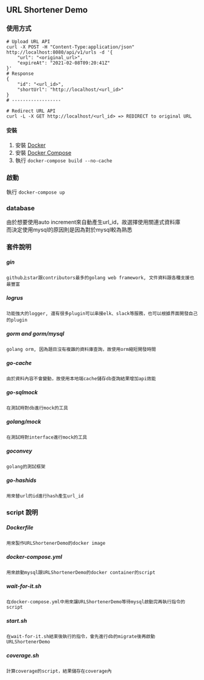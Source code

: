 ## URL Shortener Demo

### 使用方式
    # Upload URL API
    curl -X POST -H "Content-Type:application/json" http://localhost:8080/api/v1/urls -d '{
        "url": "<original_url>",
        "expireAt": "2021-02-08T09:20:41Z"
    }'
    # Response
    {
        "id": "<url_id>",
        "shortUrl": "http://localhost/<url_id>"
    }
    # ------------------
    
    # Redirect URL API
    curl -L -X GET http://localhost/<url_id> => REDIRECT to original URL
    
#### 安裝
1. 安裝 [Docker](https://docs.docker.com/engine/install/)
2. 安裝 [Docker Compose](https://docs.docker.com/compose/install/)
3. 執行 `docker-compose build --no-cache`

### 啟動
執行 `docker-compose up`

### database
由於想要使用auto increment來自動產生url_id，故選擇使用關連式資料庫  
而決定使用mysql的原因則是因為對於mysql較為熟悉

### 套件說明
##### gin
    github上star跟contributors最多的golang web framework, 文件資料跟各種支援也最豐富
##### logrus
    功能強大的logger, 還有很多plugin可以串接elk、slack等服務，也可以根據界面開發自己的plugin
##### gorm and gorm/mysql
    golang orm, 因為題目沒有複雜的資料庫查詢，故使用orm縮短開發時間
##### go-cache
    由於資料內容不會變動，故使用本地端cache儲存db查詢結果增加api效能
##### go-sqlmock
    在測試時對db進行mock的工具
##### golang/mock
    在測試時對interface進行mock的工具
##### goconvey
    golang的測試框架
##### go-hashids
    用來替url的id進行hash產生url_id
    
### script 說明
##### Dockerfile
    用來製作URLShortenerDemo的docker image
##### docker-compose.yml
    用來啟動mysql跟URLShortenerDemo的docker container的script
##### wait-for-it.sh
    在docker-compose.yml中用來讓URLShortenerDemo等待mysql啟動完再執行指令的script
##### start.sh
    在wait-for-it.sh結束後執行的指令，會先進行db的migrate後再啟動URLShortenerDemo
##### coverage.sh
    計算coverage的script，結果儲存在coverage內